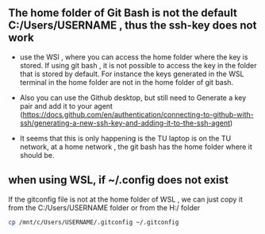 ## The home folder of Git Bash is not the default C:/Users/USERNAME , thus the ssh-key does not work 

- use the WSl , where you can access the home folder where the key is stored. If using git bash , it is not possible to access the key in the folder that is stored by default. For instance the keys generated in the WSL terminal in the home folder are not in the home folder of git bash. 

- Also you can use the Github desktop, but still need to Generate a key pair and add it to your agent (https://docs.github.com/en/authentication/connecting-to-github-with-ssh/generating-a-new-ssh-key-and-adding-it-to-the-ssh-agent)

- It seems that this is only happening is the TU laptop is on the TU network, at a home network , the git bash has the home folder where it should be. 

## when using WSL, if ~/.config does not exist 

If the gitconfig file is not at the home folder of WSL , we can just copy it from the C:/Users/USERNAME folder or from the H:/ folder 

```bash
cp /mnt/c/Users/USERNAME/.gitconfig ~/.gitconfig
```